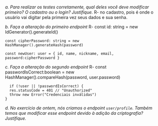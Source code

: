 *a. Para realizar os testes corretamente, qual deles você deve modificar primeiro? O cadastro ou o login? Justifique.*
R- no cadastro, pois é onde o usuário vai digitar pela primeira vez seus dados e sua senha.

*b. Faça a alteração do primeiro endpoint*
R- const id: string = new IdGenerator().generateId()

    const cipherPassword: string = new HashManager().generateHash(password)

    const newUser: user = { id, name, nickname, email, password:cipherPassword }


*c. Faça a alteração do segundo endpoint*
R- const passwordIsCorrect:boolean = new HashManager().compareHash(password, user.password)
    
      if (!user || !passwordIsCorrect) {
      res.statusCode = 401 // "Unauthorized"
      throw new Error("Credenciais inválidas")
    }

*d. No exercício de ontem, nós criamos o endpoint `user/profile`. Também temos que modificar esse endpoint devido à adição da criptografia? Justifique.*
